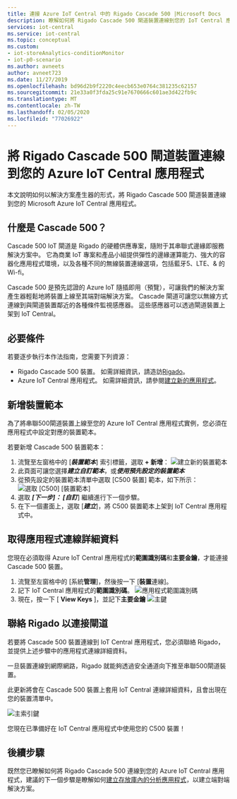 ```yaml
---
title: 連接 Azure IoT Central 中的 Rigado Cascade 500 |Microsoft Docs
description: 瞭解如何將 Rigado Cascade 500 閘道裝置連線到您的 IoT Central 應用程式。
services: iot-central
ms.service: iot-central
ms.topic: conceptual
ms.custom:
- iot-storeAnalytics-conditionMonitor
- iot-p0-scenario
ms.author: avneets
author: avneet723
ms.date: 11/27/2019
ms.openlocfilehash: bd96d2b9f2220c4eecb653e0764c381235c62157
ms.sourcegitcommit: 21e33a0f3fda25c91e7670666c601ae3d422fb9c
ms.translationtype: MT
ms.contentlocale: zh-TW
ms.lasthandoff: 02/05/2020
ms.locfileid: "77026922"
---
```

# <a name="connect-a-rigado-cascade-500-gateway-device-to-your-azure-iot-central-application"></a>將 Rigado Cascade 500 閘道裝置連線到您的 Azure IoT Central 應用程式


本文說明如何以解決方案產生器的形式，將 Rigado Cascade 500 閘道裝置連線到您的 Microsoft Azure IoT Central 應用程式。 

## <a name="what-is-cascade-500"></a>什麼是 Cascade 500？

Cascade 500 IoT 閘道是 Rigado 的硬體供應專案，隨附于其串聯式邊緣即服務解決方案中。 它為商業 IoT 專案和產品小組提供彈性的邊緣運算能力、強大的容器化應用程式環境，以及各種不同的無線裝置連線選項，包括藍牙5、LTE、& 的 Wi-fi。

Cascade 500 是預先認證的 Azure IoT 隨插即用（預覽），可讓我們的解決方案產生器輕鬆地將裝置上線至其端對端解決方案。 Cascade 閘道可讓您以無線方式連線到與閘道裝置鄰近的各種條件監視感應器。 這些感應器可以透過閘道裝置上架到 IoT Central。

## <a name="prerequisites"></a>必要條件
若要逐步執行本作法指南，您需要下列資源：

* Rigado Cascade 500 裝置。 如需詳細資訊，請造訪[Rigado](https://www.rigado.com/)。
* Azure IoT Central 應用程式。 如需詳細資訊，請參閱[建立新的應用程式](./quick-deploy-iot-central.md)。

## <a name="add-a-device-template"></a>新增裝置範本

為了將串聯500閘道裝置上線至您的 Azure IoT Central 應用程式實例，您必須在應用程式中設定對應的裝置範本。

若要新增 Cascade 500 裝置範本： 

1. 流覽至左窗格中的 [***裝置範本***] 索引標籤，選取 **+ 新增**： ![建立新的裝置範本](./media/howto-connect-rigado-cascade-500/device-template-new.png)
1. 此頁面可讓您選擇***建立自訂範本***，或***使用預先設定的裝置範本***
1. 從預先設定的裝置範本清單中選取 [C500 裝置] 範本，如下所示： ![選取 [C500] [裝置範本]](./media/howto-connect-rigado-cascade-500/device-template-preconfigured.png)
1. 選取 ***[下一步]： [自訂***] 繼續進行下一個步驟。 
1. 在下一個畫面上，選取 [***建立***]，將 C500 裝置範本上架到 IoT Central 應用程式中。

## <a name="retrieve-application-connection-details"></a>取得應用程式連線詳細資料

您現在必須取得 Azure IoT Central 應用程式的**範圍識別碼**和**主要金鑰**，才能連接 Cascade 500 裝置。 

1. 流覽至左窗格中的 [系統**管理**]，然後按一下 [**裝置**連線]。 
2. 記下 IoT Central 應用程式的**範圍識別碼**。
![應用程式範圍識別碼](./media/howto-connect-rigado-cascade-500/app-scope-id.png)
3. 現在，按一下 [ **View Keys** ]，並記下**主要金鑰**
![主鍵](./media/howto-connect-rigado-cascade-500/primary-key-sas.png)  

## <a name="contact-rigado-to-connect-the-gateway"></a>聯絡 Rigado 以連接閘道 

若要將 Cascade 500 裝置連線到 IoT Central 應用程式，您必須聯絡 Rigado，並提供上述步驟中的應用程式連線詳細資料。 

一旦裝置連線到網際網路，Rigado 就能夠透過安全通道向下推至串聯500閘道裝置。 

此更新將會在 Cascade 500 裝置上套用 IoT Central 連線詳細資料，且會出現在您的裝置清單中。 

![主索引鍵](./media/howto-connect-rigado-cascade-500/devices-list-c500.png)  

您現在已準備好在 IoT Central 應用程式中使用您的 C500 裝置！

## <a name="next-steps"></a>後續步驟

既然您已瞭解如何將 Rigado Cascade 500 連線到您的 Azure IoT Central 應用程式，建議的下一個步驟是瞭解如何[建立存放庫內的分析應用程式](../retail/tutorial-in-store-analytics-create-app-pnp.md)，以建立端對端解決方案。 